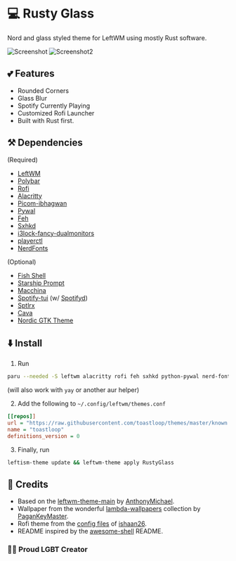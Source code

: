 # 💻 Rusty Glass

Nord and glass styled theme for LeftWM using mostly Rust software.

![Screenshot](https://raw.githubusercontent.com/toastloop/rustyglass/master/desktop.jpg)
![Screenshot2](https://raw.githubusercontent.com/toastloop/rustyglass/master/desktop2.jpg)

## 💕 Features

- Rounded Corners
- Glass Blur
- Spotify Currently Playing
- Customized Rofi Launcher
- Built with Rust first.

## ⚒️ Dependencies

(Required)

- [LeftWM](https://github.com/leftwm/leftwm)
- [Polybar](https://github.com/polybar/polybar)
- [Rofi](https://github.com/davatorium/rofi)
- [Alacritty](https://github.com/alacritty/alacritty)
- [Picom-ibhagwan](https://github.com/ibhagwan/picom)
- [Pywal](https://github.com/dylanaraps/pywal)
- [Feh](https://github.com/derf/feh)
- [Sxhkd](https://github.com/baskerville/sxhkd)
- [i3lock-fancy-dualmonitors](https://aur.archlinux.org/packages/i3lock-fancy-dualmonitors-git)
- [playerctl](https://github.com/altdesktop/playerctl)
- [NerdFonts](https://www.nerdfonts.com/)

(Optional)

- [Fish Shell](https://fishshell.com/)
- [Starship Prompt](https://starship.rs/)
- [Macchina](https://github.com/macchina-cli/macchina)
- [Spotify-tui](https://github.com/Rigellute/spotify-tui) (w/ [Spotifyd](https://github.com/Spotifyd/spotifyd))
- [Sptlrx](https://github.com/raitonoberu/sptlrx)
- [Cava](https://github.com/karlstav/cava)
- [Nordic GTK Theme](https://github.com/EliverLara/Nordic)

## ⬇️ Install

1. Run 
```bash
paru --needed -S leftwm alacritty rofi feh sxhkd python-pywal nerd-fonts-noto-sans-mono i3lock-fancy-dualmonitors playerctl
``` 
(will also work with `yay` or another aur helper)

2. Add the following to `~/.config/leftwm/themes.conf` 
```ini
[[repos]]
url = "https://raw.githubusercontent.com/toastloop/themes/master/known.toml"
name = "toastloop"
definitions_version = 0
```
3. Finally, run
```bash
leftism-theme update && leftwm-theme apply RustyGlass
```


## 📝 Credits

- Based on the [leftwm-theme-main](https://github.com/AnthonyMichaelTDM/leftwm-theme-main) by [AnthonyMichael](https://github.com/AnthonyMichaelTDM/).
- Wallpaper from the wonderful [lambda-wallpapers](https://github.com/pagankeymaster/lambda-wallpapers) collection by [PaganKeyMaster](https://github.com/pagankeymaster/).
- Rofi theme from the [config files](https://github.com/ishaan26/config_files) of [ishaan26](https://github.com/ishaan26/).
- README inspired by the [awesome-shell](https://github.com/Mofiqul/awesome-shell/) README.

### 🏳️‍🌈 Proud LGBT Creator
